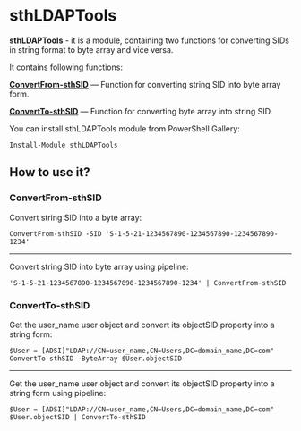 # sthLDAPTools

**sthLDAPTools** - it is a module, containing two functions for converting SIDs in string format to byte array and vice versa.

It contains following functions:

[**ConvertFrom-sthSID**](#convertfrom-sthsid) — Function for converting string SID into byte array form.

[**ConvertTo-sthSID**](#convertto-sthsid) — Function for converting byte array into string SID.

You can install sthLDAPTools module from PowerShell Gallery:

```
Install-Module sthLDAPTools
```

## How to use it?

### ConvertFrom-sthSID

Convert string SID into a byte array:

```
ConvertFrom-sthSID -SID 'S-1-5-21-1234567890-1234567890-1234567890-1234'
```

---

Convert string SID into byte array using pipeline:

```
'S-1-5-21-1234567890-1234567890-1234567890-1234' | ConvertFrom-sthSID
```

### ConvertTo-sthSID

Get the user_name user object and convert its objectSID property into a string form:

```
$User = [ADSI]"LDAP://CN=user_name,CN=Users,DC=domain_name,DC=com"
ConvertTo-sthSID -ByteArray $User.objectSID
```

---

Get the user_name user object and convert its objectSID property into a string form using pipeline:

```
$User = [ADSI]"LDAP://CN=user_name,CN=Users,DC=domain_name,DC=com"
$User.objectSID | ConvertTo-sthSID
```
